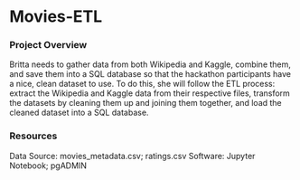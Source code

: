 # Movies-ETL

### Project Overview

Britta needs to gather data from both Wikipedia and Kaggle, combine them, and save them into a SQL database so that the hackathon participants have a nice, clean dataset to use. To do this, she will follow the ETL process: extract the Wikipedia and Kaggle data from their respective files, transform the datasets by cleaning them up and joining them together, and load the cleaned dataset into a SQL database.

### Resources
Data Source: movies_metadata.csv; ratings.csv
Software: Jupyter Notebook; pgADMIN
